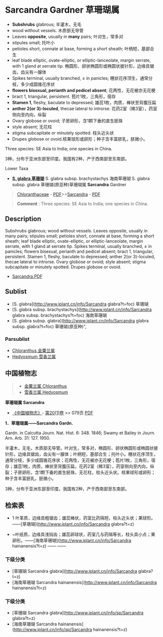 # **Sarcandra** Gardner 草珊瑚属

* **Subshrubs** glabrous; 半灌木，无毛
* wood without vessels. 木质部无导管
* Leaves **opposite**, usually in **many** pairs; 叶对生，常多对
* stipules small; 托叶小
* petioles short, connate at base, forming a short sheath; 叶柄短，基部合生
* leaf blade elliptic, ovate-elliptic, or elliptic-lanceolate, margin serrate, with 1 gland at serrate tip. 椭圆形、卵状椭圆形或椭圆状披针形，边缘具锯齿，齿尖有一腺体
* Spikes terminal, usually branched, ± in panicles; 穗状花序顶生，通常分枝，多少成圆锥花序状
* **flowers bisexual, perianth and pedicel absent**; 花两性，无花被亦无花梗
* bract 1, triangular, persistent. 苞片1枚，三角形，宿存
* **Stamen 1**, fleshy, baculate to depressed; 雄蕊1枚，肉质，棒状至背腹压扁
* **anther 2(or 3)-loculed**, thecae lateral to introrse. 花药2室（稀3室），药室侧向至内向，纵裂
* Ovary globose or ovoid; 子房卵形，含1颗下垂的直生胚珠
* style absent; 无花柱
* stigma subcapitate or minutely spotted. 柱头近头状
* Drupes globose or ovoid.核果球形或卵形；种子含丰富胚乳，胚微小。

Three species: SE Asia to India; one species in China.

3种，分布于亚洲东部至印度。我国有2种，产于西南部至东南部。

Lower Taxa
* [**S. glabra 草珊瑚**](Sarcandra-glabra-草珊瑚.md)
S. glabra subsp. brachystachys 海南草珊瑚
S. glabra subsp. glabra 草珊瑚(原亚种)草珊瑚属 **Sarcandra** Gardner

> [Chloranthaceae](http://www.iplant.cn/info/Chloranthaceae?t=foc) - [PDF](http://www.iplant.cn/foc/pdf/Chloranthaceae.pdf)>>[Sarcandra](http://www.iplant.cn/info/Sarcandra?t=foc) - [PDF](http://www.iplant.cn/foc/pdf/Sarcandra.pdf)

> **Comment** : 
> Three species: SE Asia to India; one species in China.

## Description

Subshrubs glabrous; wood without vessels. Leaves opposite, usually in many pairs; stipules small; petioles short, connate at base, forming a short sheath; leaf blade elliptic, ovate-elliptic, or elliptic-lanceolate, margin serrate, with 1 gland at serrate tip. Spikes terminal, usually branched, ±  in panicles; flowers bisexual, perianth and pedicel absent; bract 1, triangular, persistent. Stamen 1, fleshy, baculate to depressed; anther 2(or 3)-loculed, thecae lateral to introrse. Ovary globose or ovoid; style absent; stigma subcapitate or minutely spotted. Drupes globose or ovoid.

* [Sarcandra.PDF](http://www.iplant.cn/foc/pdf/Sarcandra.pdf)

## Sublist

* [S.  glabra](http://www.iplant.cn/info/Sarcandra glabra?t=foc)
 草珊瑚
* [S.  glabra subsp. brachystachys](http://www.iplant.cn/info/Sarcandra glabra subsp. brachystachys?t=foc)
 海南草珊瑚
* [S.  glabra subsp. glabra](http://www.iplant.cn/info/Sarcandra glabra subsp. glabra?t=foc) 草珊瑚(原亚种)",

### Parsublist

* [Chloranthus  金粟兰属](http://www.iplant.cn/info/Chloranthus?t=foc)
* [Hedyosmum  雪香兰属](http://www.iplant.cn/info/Hedyosmum?t=foc)

## 中国植物志

> * [金粟兰属  Chloranthus](Chloranthus-金粟兰属.md)
> * [雪香兰属  Hedyosmum](http://www.iplant.cn/info/Hedyosmum?t=z)

**草珊瑚属 Sarcandra**

* [《中国植物志》](http://www.iplant.cn/frps)- [第20(1)卷](http://www.iplant.cn/frps/vol/20(1)) >> 079页 [PDF](http://www.iplant.cn/frps/pdf/20(1)/079y.pdf)

**1．草珊瑚属——Sarcandra Gardn.**

Gardn. in Calcutta Journ. Nat. Hist. 6: 348. 1846; Swamy et Bailey in Journ. Arn. Arb. 31: 127. 1950.

半灌木，无毛，木质部无导管。叶对生，常多对，椭圆形、卵状椭圆形或椭圆状披针形，边缘具锯齿，齿尖有一腺体；叶柄短，基部合生；托叶小。穗状花序顶生，通常分枝，多少成圆锥花序状；花两性，无花被亦无花梗；苞片1枚，三角形，宿存；雄蕊1枚，肉质，棒状至背腹压扁，花药2室（稀3室），药室侧向至内向，纵裂；子房卵形，含1颗下垂的直生胚珠，无花柱，柱头近头状。核果球形或卵形；种子含丰富胚乳，胚微小。

3种，分布于亚洲东部至印度。我国有2种，产于西南部至东南部。

## 检索表

* 1 叶革质，边缘具粗锯齿；雄蕊棒状，药室比药隔短，柱头近头状；果球形。——[草珊瑚](http://www.iplant.cn/info/Sarcandra glabra?t=z)

* ~叶纸质，边缘具浅钝齿；雄蕊卵球状，药室几与药隔等长，柱头具小点；果卵形。——[海南草珊瑚](http://www.iplant.cn/info/Sarcandra hainanensis?t=z)</td></tr><tr><td>&nbsp;——&nbsp;——&nbsp;</td></tr>
### 下级分类
* [草珊瑚  Sarcandra glabra](http://www.iplant.cn/info/Sarcandra glabra?t=z)
* [海南草珊瑚  Sarcandra hainanensis](http://www.iplant.cn/info/Sarcandra hainanensis?t=z)

### 下级分类
* [草珊瑚  Sarcandra glabra](http://www.iplant.cn/info/sp/Sarcandra glabra?t=z)
* [海南草珊瑚  Sarcandra hainanensis](http://www.iplant.cn/info/sp/Sarcandra hainanensis?t=z)
